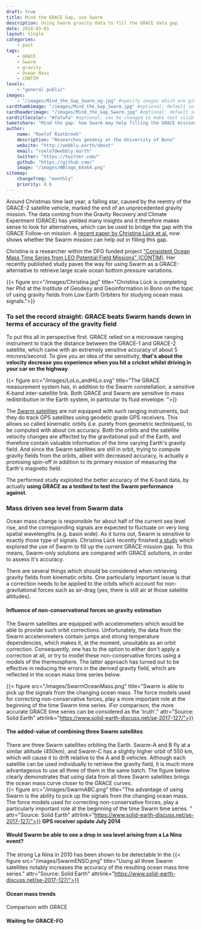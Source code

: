 ```yaml
---
draft: true
title: Mind the GRACE Gap, use Swarm
description: Using Swarm gravity data to fill the GRACE data gap
date: 2018-03-01
layout: single
categories:
    - post
tags:
    - GRACE
    - Swarm
    - gravity
    - Ocean Mass
    - CONTIM
levels:
    - "general public"
images: 
    - "/images/Mind_the_Gap_Swarm_og.jpg" #specify images which are given to FB and co to add while linking
cardthumbimage: "/images/Mind_the_Gap_Swarm.jpg" #optional: default solid color if unset
cardheaderimage: "/images/Mind_the_Gap_Swarm.jpg" #optional: default solid color if unset set with: hcardbackground: "#263238"
cardtitlecolor: "#fafafa" #optional: can be changed to make text visible over card image
tweetshare: "Mind the gap: how Swarm may help filling the GRACE mission gap"
author:
    name: "Roelof Rietbroek"
    description: "Researches geodesy at the University of Bonn"
    website: "http://wobbly.earth/about"
    email: "roelof@wobbly.earth"
    twitter: "https://twitter.com/"
    github: "https://github.com/"
    image: "/images/WBlogo_64x64.png"
sitemap:
    changefreq: "monthly"
    priority: 0.6
---
```


Around Christmas time last year, a falling star, caused by the reentry of the GRACE-2 satellite vehicle, marked the end of an unprecedented gravity mission. The data coming from the Gravity Recovery and Climate Experiment (GRACE) has yielded many insights and it therefore makes sense to look for alternatives, which can be used to bridge the gap with the GRACE Follow-on mission. A [recent paper by Christina Lück et al.](https://www.solid-earth-discuss.net/se-2017-127/) now shows whether the Swarm mission can help out in filling this gap.
<!--more-->
Christina is a researcher within the DFG funded project ["Consistent Ocean Mass Time Series from LEO Potential Field Missions" (CONTIM)](/project/contim). Her recently published study paves the way for using Swarm as a GRACE-alternative to retrieve large scale ocean bottom pressure variations.   

{{< figure src="/images/Christina.jpg" title="Christina Lück is completing her Phd at the Institute of Geodesy and Geoinformation in Bonn on the topic of using gravity fields from Low Earth Orbiters for studying ocean mass signals.">}}

### To set the record straight: GRACE beats Swarm hands down in terms of accuracy of the gravity field 
To put this all in perspective first. GRACE relied on a microwave ranging instrument to track the distance between the GRACE-1 and GRACE-2 satellite, which came with an extremely sensitive accuracy of about 5 microns/second. To give you an idea of the sensitivity, **that's about the velocity decrease you experience when you hit a cricket whilst driving in your car on the highway**. 

{{< figure src="/images/LoLo_andHiLo.svg" title="The GRACE measurement system has, in addition to the Swarm constellation, a sensitive K-band inter-satellite link. Both GRACE and Swarm are sensitive to mass redistribution in the Earth system, in particular its fluid envelope. ">}}

The [Swarm satellites](http://www.esa.int/Our_Activities/Observing_the_Earth/Swarm/Introducing_Swarm) are not equipped with such ranging instruments, but they do track GPS satellites using geodetic grade GPS receivers. This allows so called kinematic orbits (i.e. purely from geometric techniques), to be computed with about cm accuracy. Both the orbits and the satellite velocity changes are affected by the gravitational pull of the Earth, and therefore contain valuable information of the time varying Earth's gravity field. 
And since the Swarm satellites are still in orbit, trying to compute gravity fields from the orbits, albeit with decreased accuracy, is actually a promising spin-off in addition to its primary mission of measuring the Earth's magnetic field.

The performed study exploited the better accuracy of the K-band data, by actually **using GRACE as a testbed to test the Swarm performance against**.


###  Mass driven sea level from Swarm data
Ocean mass change is responsible for about half of the current sea level rise, and the corresponding signals are expected to fluctuate on very long spatial wavelengths (e.g. basin wide). As it turns out,  Swarm is sensitive to exactly those type of signals.
Christina Lück recently finished [a study](https://www.solid-earth-discuss.net/se-2017-127/) which explored the use of Swarm to fill up the current GRACE mission gap.  To this means, Swarm-only solutions are compared with GRACE solutions, in order to assess it's accuracy.

There are several things which should be considered when retrieving gravity fields from kinematic orbits. One particularly important issue is that a correction needs to be applied to the orbits which account for non-gravitational forces such as air-drag (yes, there is still air at those satellite altitudes).

#### Influence of non-conservational forces on gravity estimation
The Swarm satellites are equipped with accelerometers which would be able to provide such orbit corrections. Unfortunately, the data from the Swarm accelerometers contain jumps and strong temperature dependencies, which makes it, at the moment, unsuitable as an orbit correction. Consequently, one has to the option to either don't apply a correction at all, or try to model these non-conservative forces using a models of the thermosphere. The latter approach has turned out to be effective in reducing the errors in the derived gravity field, which are reflected in the ocean mass time series below.  
 
{{< figure src="/images/SwarmOceanMass.png" title="Swarm is able to pick up the signals from the changing ocean mass. The force models used for correcting non-conservative forces, play a more important role at the beginning of the time Swarm time series. iFor comparison, the more accurate GRACE time series can be considered as the 'truth'." attr="Source: Solid Earth" attrlink="https://www.solid-earth-discuss.net/se-2017-127/">}}

#### The added-value of combining three Swarm satellites
There are three Swarm satellites orbiting the Earth. Swarm-A and B fly at a similar altitude (450km), and Swarm-C has a slightly higher orbit of 550 km, which will cause it to drift relative to the A and B vehicles. Although each satellite can be used individually to retrieve the gravity field, it is much more advantageous to use all three of them in the same batch. The figure below clearly demonstrates that using data from all three Swarm satellites brings the ocean mass curve closer to the GRACE curves.  
{{< figure src="/images/SwarmABC.png" title="The advantage of using Swarm is the ability to pick up the signals from the changing ocean mass. The force models used for correcting non-conservative forces, play a particularly important role at the beginning of the time Swarm time series. " attr="Source: Solid Earth" attrlink="https://www.solid-earth-discuss.net/se-2017-127/">}}
**GPS receiver update July 2014**

#### Would Swarm be able to see a drop in sea level arising from a La Nina event?
The strong La Nina in 2010 has been shown to be detectable In the 
{{< figure src="/images/SwarmENSO.png" title="Using all three Swarm satellites notably increases the accuracy of the resulting ocean mass time series." attr="Source: Solid Earth" attrlink="https://www.solid-earth-discuss.net/se-2017-127/">}}
#### Ocean mass  trends 
Comparison with GRACE


#### Waiting for GRACE-FO

